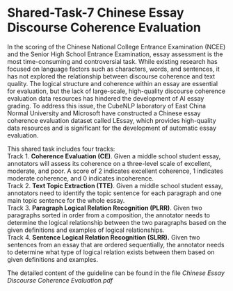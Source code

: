 # Shared-Task-7 Chinese Essay Discourse Coherence Evaluation
 
In the scoring of the Chinese National College Entrance Examination (NCEE) and the Senior High School Entrance Examination, essay assessment is the most time-consuming and controversial task. While existing research has focused on language factors such as characters, words, and sentences, it has not explored the relationship between discourse coherence and text quality. The logical structure and coherence within an essay are essential for evaluation, but the lack of large-scale, high-quality discourse coherence evaluation data resources has hindered the development of AI essay grading. To address this issue, the CubeNLP laboratory of East China Normal University and Microsoft have constructed a Chinese essay coherence evaluation dataset called LEssay, which provides high-quality data resources and is significant for the development of automatic essay evaluation.

This shared task includes four tracks:  
Track 1. **Coherence Evaluation (CE)**. Given a middle school student essay, annotators will assess its coherence on a three-level scale of excellent, moderate, and poor. A score of 2 indicates excellent coherence, 1 indicates moderate coherence, and 0 indicates incoherence.  
Track 2. **Text Topic Extraction (TTE)**. Given a middle school student essay, annotators need to identify the topic sentence for each paragraph and one main topic sentence for the whole essay.  
Track 3. **Paragraph Logical Relation Recognition (PLRR)**. Given two paragraphs sorted in order from a composition, the annotator needs to determine the logical relationship between the two paragraphs based on the given definitions and examples of logical relationships.  
Track 4. **Sentence Logical Relation Recognition (SLRR).** Given two sentences from an essay that are ordered sequentially, the annotator needs to determine what type of logical relation exists between them based on given definitions and examples.

The detailed content of the guideline can be found in the file _Chinese Essay Discourse Coherence Evaluation.pdf_
